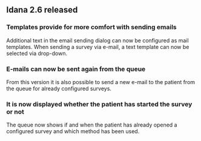 ## Idana 2.6 released

### Templates provide for more comfort with sending emails
Additional text in the email sending dialog can now be configured as mail templates. When sending a survey via e-mail, a text template can now be selected via drop-down.

### E-mails can now be sent again from the queue
From this version it is also possible to send a new e-mail to the patient from the queue for already configured surveys.

### It is now displayed whether the patient has started the survey or not
The queue now shows if and when the patient has already opened a configured survey and which method has been used.